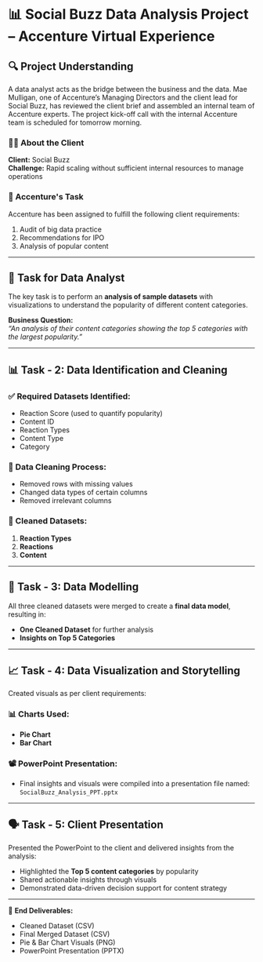 # 📊 Social Buzz Data Analysis Project – Accenture Virtual Experience

## 🔍 Project Understanding

A data analyst acts as the bridge between the business and the data. Mae Mulligan, one of Accenture’s Managing Directors and the client lead for Social Buzz, has reviewed the client brief and assembled an internal team of Accenture experts. The project kick-off call with the internal Accenture team is scheduled for tomorrow morning.

### 🧑‍💼 About the Client
**Client:** Social Buzz  
**Challenge:** Rapid scaling without sufficient internal resources to manage operations

### 📌 Accenture's Task
Accenture has been assigned to fulfill the following client requirements:
1. Audit of big data practice  
2. Recommendations for IPO  
3. Analysis of popular content

---

## 🎯 Task for Data Analyst

The key task is to perform an **analysis of sample datasets** with visualizations to understand the popularity of different content categories.

**Business Question:**  
_“An analysis of their content categories showing the top 5 categories with the largest popularity.”_

---

## 📊 Task - 2: Data Identification and Cleaning

### ✅ Required Datasets Identified:
- Reaction Score (used to quantify popularity)
- Content ID
- Reaction Types
- Content Type
- Category

### 🧹 Data Cleaning Process:
- Removed rows with missing values
- Changed data types of certain columns
- Removed irrelevant columns

### 📁 Cleaned Datasets:
1. **Reaction Types**  
2. **Reactions**  
3. **Content**

---

## 🧬 Task - 3: Data Modelling

All three cleaned datasets were merged to create a **final data model**, resulting in:
- **One Cleaned Dataset** for further analysis
- **Insights on Top 5 Categories**

---

## 📈 Task - 4: Data Visualization and Storytelling

Created visuals as per client requirements:

### 📊 Charts Used:
- **Pie Chart**
- **Bar Chart**

### 📽️ PowerPoint Presentation:
- Final insights and visuals were compiled into a presentation file named:  
  `SocialBuzz_Analysis_PPT.pptx`

---

## 🗣️ Task - 5: Client Presentation

Presented the PowerPoint to the client and delivered insights from the analysis:
- Highlighted the **Top 5 content categories** by popularity
- Shared actionable insights through visuals
- Demonstrated data-driven decision support for content strategy

---

📁 **End Deliverables:**
- Cleaned Dataset (CSV)
- Final Merged Dataset (CSV)
- Pie & Bar Chart Visuals (PNG)
- PowerPoint Presentation (PPTX)
